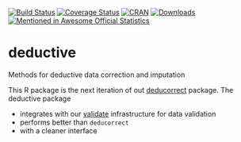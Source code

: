 [![Build Status](https://travis-ci.org/data-cleaning/deductive.svg?branch=master)](https://travis-ci.org/data-cleaning/deductive)
[![Coverage Status](https://coveralls.io/repos/data-cleaning/deductive/badge.svg?branch=master&service=github)](https://coveralls.io/github/data-cleaning/deductive?branch=master)
[![CRAN](http://www.r-pkg.org/badges/version/deductive)](http://cran.r-project.org/package=deductive/)
[![Downloads](http://cranlogs.r-pkg.org/badges/deductive)](http://www.r-pkg.org/pkg/deductive) [![Mentioned in Awesome Official Statistics ](https://awesome.re/mentioned-badge.svg)](http://www.awesomeofficialstatistics.org)



# deductive
Methods for deductive data correction and imputation

This R package is the next iteration of out [deducorrect](https://cran.r-project.org/web/packages/deducorrect/index.html) package. The deductive package 

- integrates with our [validate](https://cran.r-project.org/web/packages/validate/index.html) infrastructure for data validation
- performs better than `deducorrect`
- with a cleaner interface


